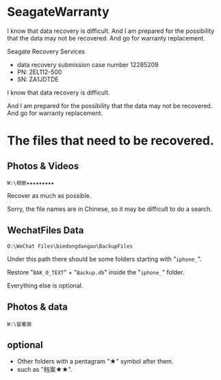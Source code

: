 # SeagateWarranty
I know that data recovery is difficult.  And I am prepared for the possibility that the data may not be recovered. And go for warranty replacement.


Seagate Recovery Services
* data recovery submission case number 12285209
* PN: 2EL112-500
* SN: ZA1JDTDE


I know that data recovery is difficult.

And I am prepared for the possibility that the data may not be recovered.
And go for warranty replacement.

# **The files that need to be recovered.**

## Photos & Videos
`W:\相册★★★★★★★★★`

Recover as much as possible.

Sorry, the file names are in Chinese, so it may be difficult to do a search.

## WechatFiles Data

`O:\WeChat Files\biedongdangao\BackupFiles`

Under this path there should be some folders starting with "`iphone_`".

Restore "`BAK_0_TEXT`" + "`Backup.db`" inside the "`iphone_`" folder.

Everything else is optional.

## Photos & data
`W:\留着装`


## optional
* Other folders with a pentagram "★" symbol after them.
* such as "档案★★".
